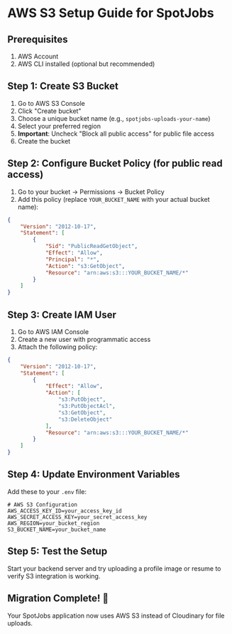 # AWS S3 Setup Guide for SpotJobs

## Prerequisites
1. AWS Account
2. AWS CLI installed (optional but recommended)

## Step 1: Create S3 Bucket
1. Go to AWS S3 Console
2. Click "Create bucket"
3. Choose a unique bucket name (e.g., `spotjobs-uploads-your-name`)
4. Select your preferred region
5. **Important**: Uncheck "Block all public access" for public file access
6. Create the bucket

## Step 2: Configure Bucket Policy (for public read access)
1. Go to your bucket → Permissions → Bucket Policy
2. Add this policy (replace `YOUR_BUCKET_NAME` with your actual bucket name):

```json
{
    "Version": "2012-10-17",
    "Statement": [
        {
            "Sid": "PublicReadGetObject",
            "Effect": "Allow",
            "Principal": "*",
            "Action": "s3:GetObject",
            "Resource": "arn:aws:s3:::YOUR_BUCKET_NAME/*"
        }
    ]
}
```

## Step 3: Create IAM User
1. Go to AWS IAM Console
2. Create a new user with programmatic access
3. Attach the following policy:

```json
{
    "Version": "2012-10-17",
    "Statement": [
        {
            "Effect": "Allow",
            "Action": [
                "s3:PutObject",
                "s3:PutObjectAcl",
                "s3:GetObject",
                "s3:DeleteObject"
            ],
            "Resource": "arn:aws:s3:::YOUR_BUCKET_NAME/*"
        }
    ]
}
```

## Step 4: Update Environment Variables
Add these to your `.env` file:

```env
# AWS S3 Configuration
AWS_ACCESS_KEY_ID=your_access_key_id
AWS_SECRET_ACCESS_KEY=your_secret_access_key
AWS_REGION=your_bucket_region
S3_BUCKET_NAME=your_bucket_name
```

## Step 5: Test the Setup
Start your backend server and try uploading a profile image or resume to verify S3 integration is working.

## Migration Complete! 🎉
Your SpotJobs application now uses AWS S3 instead of Cloudinary for file uploads.